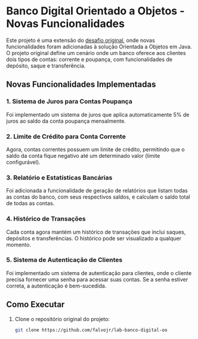 # Banco Digital Orientado a Objetos - Novas Funcionalidades

Este projeto é uma extensão do [desafio original](https://github.com/falvojr/lab-banco-digital-oo), onde novas funcionalidades foram adicionadas à solução Orientada a Objetos em Java. O projeto original define um cenário onde um banco oferece aos clientes dois tipos de contas: corrente e poupança, com funcionalidades de depósito, saque e transferência.

## Novas Funcionalidades Implementadas

### 1. Sistema de Juros para Contas Poupança
Foi implementado um sistema de juros que aplica automaticamente 5% de juros ao saldo da conta poupança mensalmente.

### 2. Limite de Crédito para Conta Corrente
Agora, contas correntes possuem um limite de crédito, permitindo que o saldo da conta fique negativo até um determinado valor (limite configurável).

### 3. Relatório e Estatísticas Bancárias
Foi adicionada a funcionalidade de geração de relatórios que listam todas as contas do banco, com seus respectivos saldos, e calculam o saldo total de todas as contas.

### 4. Histórico de Transações
Cada conta agora mantém um histórico de transações que inclui saques, depósitos e transferências. O histórico pode ser visualizado a qualquer momento.

### 5. Sistema de Autenticação de Clientes
Foi implementado um sistema de autenticação para clientes, onde o cliente precisa fornecer uma senha para acessar suas contas. Se a senha estiver correta, a autenticação é bem-sucedida.

## Como Executar

1. Clone o repositório original do projeto:
   ```bash
   git clone https://github.com/falvojr/lab-banco-digital-oo
